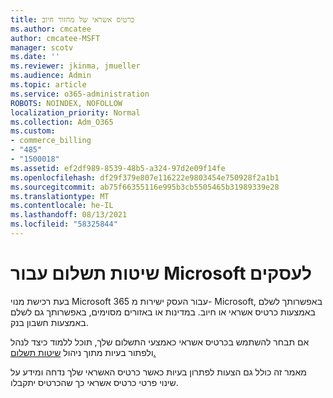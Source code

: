 ```yaml
---
title: כרטיס אשראי של מחזור חיוב
ms.author: cmcatee
author: cmcatee-MSFT
manager: scotv
ms.date: ''
ms.reviewer: jkinma, jmueller
ms.audience: Admin
ms.topic: article
ms.service: o365-administration
ROBOTS: NOINDEX, NOFOLLOW
localization_priority: Normal
ms.collection: Adm_O365
ms.custom:
- commerce_billing
- "485"
- "1500018"
ms.assetid: ef2df989-8539-48b5-a324-97d2e09f14fe
ms.openlocfilehash: df29f379e807e116222e9803454e750928f2a1b1
ms.sourcegitcommit: ab75f66355116e995b3cb5505465b31989339e28
ms.translationtype: MT
ms.contentlocale: he-IL
ms.lasthandoff: 08/13/2021
ms.locfileid: "58325844"
---
```

# <a name="payment-methods-for-microsoft-for-business"></a>שיטות תשלום עבור Microsoft לעסקים

בעת רכישת מנוי Microsoft 365 עבור העסק ישירות מ- Microsoft, באפשרותך לשלם באמצעות כרטיס אשראי או חיוב. במדינות או באזורים מסוימים, באפשרותך גם לשלם באמצעות חשבון בנק.
  
אם תבחר להשתמש בכרטיס אשראי כאמצעי התשלום שלך, תוכל ללמוד כיצד לנהל ולפתור בעיות מתוך ניהול [שיטות תשלום.](https://docs.microsoft.com/microsoft-365/commerce/billing-and-payments/manage-payment-methods)
  
מאמר זה כולל גם הצעות לפתרון בעיות כאשר כרטיס האשראי שלך נדחה ומידע על שינוי פרטי כרטיס אשראי כך שהכרטיס יתקבלו.